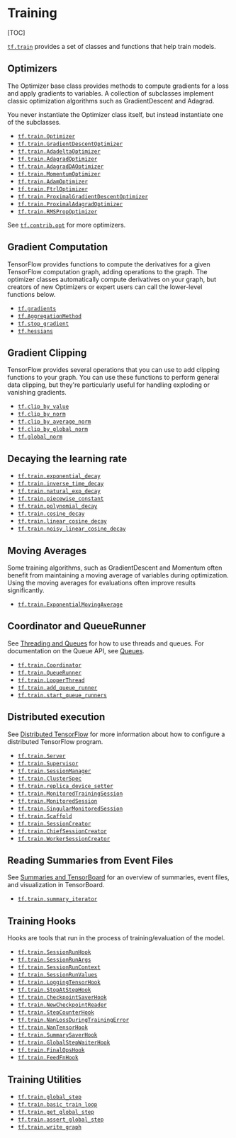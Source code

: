 # Training
[TOC]

<a href="../../api_docs/python/tf/train.md"><code>tf.train</code></a> provides a set of classes and functions that help train models.

<h2 id="Optimizers">Optimizers</h2>

The Optimizer base class provides methods to compute gradients for a loss and
apply gradients to variables.  A collection of subclasses implement classic
optimization algorithms such as GradientDescent and Adagrad.

You never instantiate the Optimizer class itself, but instead instantiate one
of the subclasses.

*   <a href="../../api_docs/python/tf/train/Optimizer.md"><code>tf.train.Optimizer</code></a>
*   <a href="../../api_docs/python/tf/train/GradientDescentOptimizer.md"><code>tf.train.GradientDescentOptimizer</code></a>
*   <a href="../../api_docs/python/tf/train/AdadeltaOptimizer.md"><code>tf.train.AdadeltaOptimizer</code></a>
*   <a href="../../api_docs/python/tf/train/AdagradOptimizer.md"><code>tf.train.AdagradOptimizer</code></a>
*   <a href="../../api_docs/python/tf/train/AdagradDAOptimizer.md"><code>tf.train.AdagradDAOptimizer</code></a>
*   <a href="../../api_docs/python/tf/train/MomentumOptimizer.md"><code>tf.train.MomentumOptimizer</code></a>
*   <a href="../../api_docs/python/tf/train/AdamOptimizer.md"><code>tf.train.AdamOptimizer</code></a>
*   <a href="../../api_docs/python/tf/train/FtrlOptimizer.md"><code>tf.train.FtrlOptimizer</code></a>
*   <a href="../../api_docs/python/tf/train/ProximalGradientDescentOptimizer.md"><code>tf.train.ProximalGradientDescentOptimizer</code></a>
*   <a href="../../api_docs/python/tf/train/ProximalAdagradOptimizer.md"><code>tf.train.ProximalAdagradOptimizer</code></a>
*   <a href="../../api_docs/python/tf/train/RMSPropOptimizer.md"><code>tf.train.RMSPropOptimizer</code></a>

See <a href="../../api_docs/python/tf/contrib/opt.md"><code>tf.contrib.opt</code></a> for more optimizers.

<h2 id="Gradient_Computation">Gradient Computation</h2>

TensorFlow provides functions to compute the derivatives for a given
TensorFlow computation graph, adding operations to the graph. The
optimizer classes automatically compute derivatives on your graph, but
creators of new Optimizers or expert users can call the lower-level
functions below.

*   <a href="../../api_docs/python/tf/gradients.md"><code>tf.gradients</code></a>
*   <a href="../../api_docs/python/tf/AggregationMethod.md"><code>tf.AggregationMethod</code></a>
*   <a href="../../api_docs/python/tf/stop_gradient.md"><code>tf.stop_gradient</code></a>
*   <a href="../../api_docs/python/tf/hessians.md"><code>tf.hessians</code></a>


<h2 id="Gradient_Clipping">Gradient Clipping</h2>

TensorFlow provides several operations that you can use to add clipping
functions to your graph. You can use these functions to perform general data
clipping, but they're particularly useful for handling exploding or vanishing
gradients.

*   <a href="../../api_docs/python/tf/clip_by_value.md"><code>tf.clip_by_value</code></a>
*   <a href="../../api_docs/python/tf/clip_by_norm.md"><code>tf.clip_by_norm</code></a>
*   <a href="../../api_docs/python/tf/clip_by_average_norm.md"><code>tf.clip_by_average_norm</code></a>
*   <a href="../../api_docs/python/tf/clip_by_global_norm.md"><code>tf.clip_by_global_norm</code></a>
*   <a href="../../api_docs/python/tf/global_norm.md"><code>tf.global_norm</code></a>

<h2 id="Decaying_the_learning_rate">Decaying the learning rate</h2>

*   <a href="../../api_docs/python/tf/train/exponential_decay.md"><code>tf.train.exponential_decay</code></a>
*   <a href="../../api_docs/python/tf/train/inverse_time_decay.md"><code>tf.train.inverse_time_decay</code></a>
*   <a href="../../api_docs/python/tf/train/natural_exp_decay.md"><code>tf.train.natural_exp_decay</code></a>
*   <a href="../../api_docs/python/tf/train/piecewise_constant.md"><code>tf.train.piecewise_constant</code></a>
*   <a href="../../api_docs/python/tf/train/polynomial_decay.md"><code>tf.train.polynomial_decay</code></a>
*   <a href="../../api_docs/python/tf/train/cosine_decay.md"><code>tf.train.cosine_decay</code></a>
*   <a href="../../api_docs/python/tf/train/linear_cosine_decay.md"><code>tf.train.linear_cosine_decay</code></a>
*   <a href="../../api_docs/python/tf/train/noisy_linear_cosine_decay.md"><code>tf.train.noisy_linear_cosine_decay</code></a>

<h2 id="Moving_Averages">Moving Averages</h2>

Some training algorithms, such as GradientDescent and Momentum often benefit
from maintaining a moving average of variables during optimization.  Using the
moving averages for evaluations often improve results significantly.

*   <a href="../../api_docs/python/tf/train/ExponentialMovingAverage.md"><code>tf.train.ExponentialMovingAverage</code></a>

<h2 id="Coordinator_and_QueueRunner">Coordinator and QueueRunner</h2>

See <a href="../../api_guides/python/threading_and_queues.md">Threading and Queues</a>
for how to use threads and queues.  For documentation on the Queue API,
see <a href="../../api_guides/python/io_ops.md#queues">Queues</a>.


*   <a href="../../api_docs/python/tf/train/Coordinator.md"><code>tf.train.Coordinator</code></a>
*   <a href="../../api_docs/python/tf/train/QueueRunner.md"><code>tf.train.QueueRunner</code></a>
*   <a href="../../api_docs/python/tf/train/LooperThread.md"><code>tf.train.LooperThread</code></a>
*   <a href="../../api_docs/python/tf/train/add_queue_runner.md"><code>tf.train.add_queue_runner</code></a>
*   <a href="../../api_docs/python/tf/train/start_queue_runners.md"><code>tf.train.start_queue_runners</code></a>

<h2 id="Distributed_execution">Distributed execution</h2>

See <a href="../../deploy/distributed.md">Distributed TensorFlow</a> for
more information about how to configure a distributed TensorFlow program.

*   <a href="../../api_docs/python/tf/train/Server.md"><code>tf.train.Server</code></a>
*   <a href="../../api_docs/python/tf/train/Supervisor.md"><code>tf.train.Supervisor</code></a>
*   <a href="../../api_docs/python/tf/train/SessionManager.md"><code>tf.train.SessionManager</code></a>
*   <a href="../../api_docs/python/tf/train/ClusterSpec.md"><code>tf.train.ClusterSpec</code></a>
*   <a href="../../api_docs/python/tf/train/replica_device_setter.md"><code>tf.train.replica_device_setter</code></a>
*   <a href="../../api_docs/python/tf/train/MonitoredTrainingSession.md"><code>tf.train.MonitoredTrainingSession</code></a>
*   <a href="../../api_docs/python/tf/train/MonitoredSession.md"><code>tf.train.MonitoredSession</code></a>
*   <a href="../../api_docs/python/tf/train/SingularMonitoredSession.md"><code>tf.train.SingularMonitoredSession</code></a>
*   <a href="../../api_docs/python/tf/train/Scaffold.md"><code>tf.train.Scaffold</code></a>
*   <a href="../../api_docs/python/tf/train/SessionCreator.md"><code>tf.train.SessionCreator</code></a>
*   <a href="../../api_docs/python/tf/train/ChiefSessionCreator.md"><code>tf.train.ChiefSessionCreator</code></a>
*   <a href="../../api_docs/python/tf/train/WorkerSessionCreator.md"><code>tf.train.WorkerSessionCreator</code></a>

<h2 id="Reading_Summaries_from_Event_Files">Reading Summaries from Event Files</h2>

See <a href="../../guide/summaries_and_tensorboard.md">Summaries and TensorBoard</a> for an
overview of summaries, event files, and visualization in TensorBoard.

*   <a href="../../api_docs/python/tf/train/summary_iterator.md"><code>tf.train.summary_iterator</code></a>

<h2 id="Training_Hooks">Training Hooks</h2>

Hooks are tools that run in the process of training/evaluation of the model.

*   <a href="../../api_docs/python/tf/train/SessionRunHook.md"><code>tf.train.SessionRunHook</code></a>
*   <a href="../../api_docs/python/tf/train/SessionRunArgs.md"><code>tf.train.SessionRunArgs</code></a>
*   <a href="../../api_docs/python/tf/train/SessionRunContext.md"><code>tf.train.SessionRunContext</code></a>
*   <a href="../../api_docs/python/tf/train/SessionRunValues.md"><code>tf.train.SessionRunValues</code></a>
*   <a href="../../api_docs/python/tf/train/LoggingTensorHook.md"><code>tf.train.LoggingTensorHook</code></a>
*   <a href="../../api_docs/python/tf/train/StopAtStepHook.md"><code>tf.train.StopAtStepHook</code></a>
*   <a href="../../api_docs/python/tf/train/CheckpointSaverHook.md"><code>tf.train.CheckpointSaverHook</code></a>
*   <a href="../../api_docs/python/tf/train/NewCheckpointReader.md"><code>tf.train.NewCheckpointReader</code></a>
*   <a href="../../api_docs/python/tf/train/StepCounterHook.md"><code>tf.train.StepCounterHook</code></a>
*   <a href="../../api_docs/python/tf/train/NanLossDuringTrainingError.md"><code>tf.train.NanLossDuringTrainingError</code></a>
*   <a href="../../api_docs/python/tf/train/NanTensorHook.md"><code>tf.train.NanTensorHook</code></a>
*   <a href="../../api_docs/python/tf/train/SummarySaverHook.md"><code>tf.train.SummarySaverHook</code></a>
*   <a href="../../api_docs/python/tf/train/GlobalStepWaiterHook.md"><code>tf.train.GlobalStepWaiterHook</code></a>
*   <a href="../../api_docs/python/tf/train/FinalOpsHook.md"><code>tf.train.FinalOpsHook</code></a>
*   <a href="../../api_docs/python/tf/train/FeedFnHook.md"><code>tf.train.FeedFnHook</code></a>

<h2 id="Training_Utilities">Training Utilities</h2>

*   <a href="../../api_docs/python/tf/train/global_step.md"><code>tf.train.global_step</code></a>
*   <a href="../../api_docs/python/tf/train/basic_train_loop.md"><code>tf.train.basic_train_loop</code></a>
*   <a href="../../api_docs/python/tf/train/get_global_step.md"><code>tf.train.get_global_step</code></a>
*   <a href="../../api_docs/python/tf/train/assert_global_step.md"><code>tf.train.assert_global_step</code></a>
*   <a href="../../api_docs/python/tf/train/write_graph.md"><code>tf.train.write_graph</code></a>

